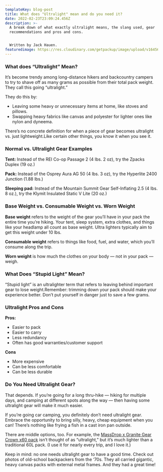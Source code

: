 ```yaml
---
templateKey: blog-post
title: What does "Ultralight" mean and do you need it?
date: 2022-02-23T23:09:24.456Z
description: >-
  A break down of what exactly ultralight means, the slang used, gear
  recommendations and pros and cons. 


  Written by Jack Hauen.
featuredimage: https://res.cloudinary.com/getpackup/image/upload/v1645658671/044A9683_tamggv.jpg
---
```

### **What does “Ultralight” Mean?**

It’s become trendy among long-distance hikers and backcountry campers to try to shave off as many grams as possible from their total pack weight. They call this going “ultralight.”

They do this by:

* Leaving some heavy or unnecessary items at home, like stoves and pillows.
* Swapping heavy fabrics like canvas and polyester for lighter ones like nylon and dyneema. 

There’s no concrete definition for when a piece of gear becomes ultralight vs. just lightweight.Like certain other things, you know it when you see it.

### **Normal vs. Ultralight Gear Examples**

**Tent:** Instead of the REI Co-op Passage 2 (4 lbs. 2 oz), try the Zpacks Duplex (19 oz.)

**Pack:** Instead of the Osprey Aura AG 50 (4 lbs. 3 oz), try the Hyperlite 2400 Junction (1.88 lbs.)

**Sleeping pad:** Instead of the Mountain Summit Gear Self-Inflating 2.5 (4 lbs. 8 oz.), try the Klymit Insulated Static V Lite (20 oz.)

### **Base Weight vs. Consumable Weight vs. Worn Weight**

**Base weight** refers to the weight of the gear you’ll have in your pack the entire time you’re hiking. Your tent, sleep system, extra clothes, and things like your headlamp all count as base weight. Ultra lighters typically aim to get this weight under 10 lbs.

**Consumable weight** refers to things like food, fuel, and water, which you’ll consume along the trip.

**Worn weight** is how much the clothes on your body — not in your pack — weigh.

### **What Does “Stupid Light” Mean?**

“Stupid light” is an ultralighter term that refers to leaving behind important gear to lose weight.Remember: trimming down your pack should make your experience better. Don’t put yourself in danger just to save a few grams.

### Ultralight Pros and Cons

**Pros:**

* Easier to pack
* Easier to carry
* Less redundancy
* Often has good warranties/customer support

**Cons**

* More expensive
* Can be less comfortable
* Can be less durable

### Do You Need Ultralight Gear?

That depends. If you’re going for a long thru-hike — hiking for multiple days, and camping at different spots along the way — then having some ultralight gear will make it much easier. 

If you’re going car camping, you definitely don’t need ultralight gear. Embrace the opportunity to bring silly, heavy, cheap equipment when you can! There’s nothing like frying a fish in a cast iron pan outside.

There are middle options, too. For example, the [MassDrop x Granite Gear Crown x60 pack](https://sectionhiker.com/massdrop-granite-gear-x60-backpack-review/) isn’t thought of as “ultralight,” but it’s much lighter than a traditional 60L pack. (I use it for nearly every trip, and I love it.)

Keep in mind: no one needs ultralight gear to have a good time. Check out photos of old-school backpackers from the ‘70s. They all carried gigantic, heavy canvas packs with external metal frames. And they had a great time!